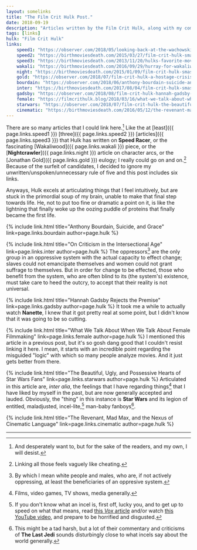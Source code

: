```yaml
---
layout: somelinks
title: "The Film Crit Hulk Post."
date: 2018-09-19
description: "Articles written by the Film Crit Hulk, along with my commentary."
tags: [links]
hulk: "Film Crit Hulk"
links:
    speed1: "https://observer.com/2018/05/looking-back-at-the-wachowskis-2008-masterpiece-speed-racer/"
    speed2: "https://birthmoviesdeath.com/2015/03/27/film-crit-hulk-smash-speed-racer-as-artist"
    speed3: "https://birthmoviesdeath.com/2013/11/20/hulks-favorite-movies-speed-racer-2008"
    wakali: "https://birthmoviesdeath.com/2016/09/29/hurray-for-wakaliwood-the-best-emergent-cinema-on-the-planet"
    night: "https://birthmoviesdeath.com/2015/01/09/film-crit-hulk-smash-nightcrawler-and-why-movies-dont-need-character-arcs"
    gold: "https://observer.com/2018/07/film-crit-hulk-a-hostage-crisis-and-the-death-of-jonathan-gold/"
    bourdain: "https://observer.com/2018/06/anthony-bourdain-suicide-and-grace/"
    inter: "https://birthmoviesdeath.com/2017/08/04/film-crit-hulk-smash-on-criticism-in-the-intersectional-age"
    gadsby: "https://observer.com/2018/08/film-crit-hulk-hannah-gadsby-rejects-the-premise/"
    female: "https://filmcrithulk.blog/2018/03/16/what-we-talk-about-when-we-talk-about-female-filmmaking/"
    starwars: "https://observer.com/2018/07/film-crit-hulk-the-beautiful-ugly-and-possessive-hearts-of-star-wars/"
    cinematic: "https://birthmoviesdeath.com/2016/05/12/the-revenant-mad-max-and-the-nexus-of-cinematic-language1"
---
```


There are so many articles that I could link here.[^1]
Like the at [least]({{ page.links.speed1 }}) [three]({{ page.links.speed2 }}) [articles]({{ page.links.speed3 }}) that Hulk has written on __Speed Racer__, or the fascinating [Wakaliwood]({{ page.links.wakali }}) piece, or the [__Nightcrawler__]({{ page.links.night }}) article on character arcs, or the [Jonathan Gold]({{ page.links.gold }}) eulogy; I really could go on and on.[^6]
Because of the surfeit of candidates, I decided to ignore my unwritten/unspoken/unnecessary rule of five and this post includes six links.

Anyways, Hulk excels at articulating things that I feel intuitively, but are stuck in the primordial soup of my brain, unable to make that final step towards life.
He, not to put too fine or dramatic a point on it, is like the lightning that finally woke up the oozing puddle of proteins that finally became the first life.

{% include link.html title="Anthony Bourdain, Suicide, and Grace" link=page.links.bourdain author=page.hulk %}
<p></p>

{% include link.html title="On Criticism in the Intersectional Age" link=page.links.inter author=page.hulk %}
The oppressors[^5] are the only group in an oppressive system with the actual capacity to effect change; slaves could not emancipate themselves and women could not grant suffrage to themselves.
But in order for change to be effected, those who benefit from the system, who are often blind to its (the system's) existence, must take care to heed the outcry, to accept that their reality is not universal.

{% include link.html title="Hannah Gadsby Rejects the Premise" link=page.links.gadsby author=page.hulk %}
It took me a while to actually watch __Nanette__, I knew that it got pretty real at some point, but I didn't know that it was going to be so cutting.

{% include link.html title="What We Talk About When We Talk About Female Filmmaking" link=page.links.female author=page.hulk %}
I mentioned this article in a previous post, but it's so gosh dang good that I couldn't resist linking it here.
I mean, it starts with an incredible point regarding the misguided "logic" with which so many people analyze movies.
And it just gets better from there.

{% include link.html title="The Beautiful, Ugly, and Possessive Hearts of Star Wars Fans" link=page.links.starwars author=page.hulk %}
Articulated in this article are, _inter alia_, the feelings that I have regarding things[^2] that I have liked by myself in the past, but are now generally accepted and lauded.
Obviously, the "thing" in this instance is __Star Wars__ and its legion of entitled, maladjusted, incel-lite,[^3] man-baby fanboys[^4].

{% include link.html title="The Revenant, Mad Max, and the Nexus of Cinematic Language" link=page.links.cinematic author=page.hulk %}
<p></p>

<hr class="footsep" />

[^1]: And desperately want to, but for the sake of the readers, and my own, I will desist.
[^2]: Films, video games, TV shows, media generally.
[^3]: If you don't know what an incel is, first off, lucky you, and to get up to speed on what that means, read [this _Vox_ article](https://www.vox.com/world/2018/4/25/17277496/incel-toronto-attack-alek-minassian) and/or watch [this YouTube video](https://www.youtube.com/watch?v=f-gX0spJpa0), and prepare to be horrified and disgusted.
[^4]: This might be a tad harsh, but a lot of their commentary and criticisms of __The Last Jedi__ sounds disturbingly close to what incels say about the world generally.
[^5]: By which I mean white people and males, who are, if not actively oppressing, at least the beneficiaries of an oppresive system.
[^6]: Linking all those feels vaguely like cheating.
